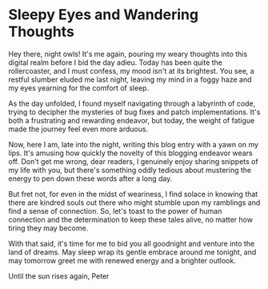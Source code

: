 # Sleepy Eyes and Wandering Thoughts

Hey there, night owls! It's me again, pouring my weary thoughts into this digital realm before I bid the day adieu. Today has been quite the rollercoaster, and I must confess, my mood isn't at its brightest. You see, a restful slumber eluded me last night, leaving my mind in a foggy haze and my eyes yearning for the comfort of sleep.

As the day unfolded, I found myself navigating through a labyrinth of code, trying to decipher the mysteries of bug fixes and patch implementations. It's both a frustrating and rewarding endeavor, but today, the weight of fatigue made the journey feel even more arduous.

Now, here I am, late into the night, writing this blog entry with a yawn on my lips. It's amusing how quickly the novelty of this blogging endeavor wears off. Don't get me wrong, dear readers, I genuinely enjoy sharing snippets of my life with you, but there's something oddly tedious about mustering the energy to pen down these words after a long day.

But fret not, for even in the midst of weariness, I find solace in knowing that there are kindred souls out there who might stumble upon my ramblings and find a sense of connection. So, let's toast to the power of human connection and the determination to keep these tales alive, no matter how tiring they may become.

With that said, it's time for me to bid you all goodnight and venture into the land of dreams. May sleep wrap its gentle embrace around me tonight, and may tomorrow greet me with renewed energy and a brighter outlook.

Until the sun rises again,
Peter